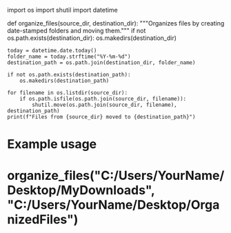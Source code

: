 import os
import shutil
import datetime

def organize_files(source_dir, destination_dir):
    """Organizes files by creating date-stamped folders and moving them."""
    if not os.path.exists(destination_dir):
        os.makedirs(destination_dir)

    today = datetime.date.today()
    folder_name = today.strftime("%Y-%m-%d")
    destination_path = os.path.join(destination_dir, folder_name)

    if not os.path.exists(destination_path):
        os.makedirs(destination_path)
    
    for filename in os.listdir(source_dir):
        if os.path.isfile(os.path.join(source_dir, filename)):
            shutil.move(os.path.join(source_dir, filename), destination_path)
    print(f"Files from {source_dir} moved to {destination_path}")

# Example usage
# organize_files("C:/Users/YourName/Desktop/MyDownloads", "C:/Users/YourName/Desktop/OrganizedFiles")
